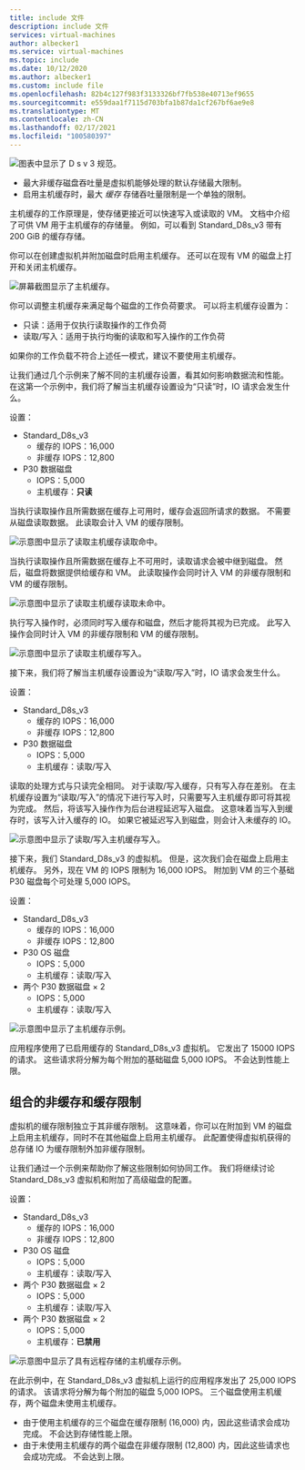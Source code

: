 ```yaml
---
title: include 文件
description: include 文件
services: virtual-machines
author: albecker1
ms.service: virtual-machines
ms.topic: include
ms.date: 10/12/2020
ms.author: albecker1
ms.custom: include file
ms.openlocfilehash: 82b4c127f983f3133326bf7fb538e40713ef9655
ms.sourcegitcommit: e559daa1f7115d703bfa1b87da1cf267bf6ae9e8
ms.translationtype: MT
ms.contentlocale: zh-CN
ms.lasthandoff: 02/17/2021
ms.locfileid: "100580397"
---
```

![图表中显示了 D s v 3 规范。](media/vm-disk-performance/dsv3-documentation.jpg)

- 最大非缓存磁盘吞吐量是虚拟机能够处理的默认存储最大限制。
- 启用主机缓存时，最大 *缓存* 存储吞吐量限制是一个单独的限制。

主机缓存的工作原理是，使存储更接近可以快速写入或读取的 VM。 文档中介绍了可供 VM 用于主机缓存的存储量。 例如，可以看到 Standard_D8s_v3 带有 200 GiB 的缓存存储。

你可以在创建虚拟机并附加磁盘时启用主机缓存。 还可以在现有 VM 的磁盘上打开和关闭主机缓存。

![屏幕截图显示了主机缓存。](media/vm-disk-performance/host-caching.jpg)

你可以调整主机缓存来满足每个磁盘的工作负荷要求。 可以将主机缓存设置为：

- 只读：适用于仅执行读取操作的工作负荷
- 读取/写入：适用于执行均衡的读取和写入操作的工作负荷

如果你的工作负载不符合上述任一模式，建议不要使用主机缓存。

让我们通过几个示例来了解不同的主机缓存设置，看其如何影响数据流和性能。 在这第一个示例中，我们将了解当主机缓存设置设为“只读”时，IO 请求会发生什么。

设置：

- Standard_D8s_v3
  - 缓存的 IOPS：16,000
  - 非缓存 IOPS：12,800
- P30 数据磁盘
  - IOPS：5,000
  - 主机缓存：**只读**

当执行读取操作且所需数据在缓存上可用时，缓存会返回所请求的数据。 不需要从磁盘读取数据。 此读取会计入 VM 的缓存限制。

![示意图中显示了读取主机缓存读取命中。](media/vm-disk-performance/host-caching-read-hit.jpg)

当执行读取操作且所需数据在缓存上不可用时，读取请求会被中继到磁盘。 然后，磁盘将数据提供给缓存和 VM。 此读取操作会同时计入 VM 的非缓存限制和 VM 的缓存限制。

![示意图中显示了读取主机缓存读取未命中。](media/vm-disk-performance/host-caching-read-miss.jpg)

执行写入操作时，必须同时写入缓存和磁盘，然后才能将其视为已完成。 此写入操作会同时计入 VM 的非缓存限制和 VM 的缓存限制。

![示意图中显示了读取主机缓存写入。](media/vm-disk-performance/host-caching-write.jpg)

接下来，我们将了解当主机缓存设置设为“读取/写入”时，IO 请求会发生什么。

设置：

- Standard_D8s_v3
  - 缓存的 IOPS：16,000
  - 非缓存 IOPS：12,800
- P30 数据磁盘
  - IOPS：5,000
  - 主机缓存：读取/写入

读取的处理方式与只读完全相同。 对于读取/写入缓存，只有写入存在差别。 在主机缓存设置为“读取/写入”的情况下进行写入时，只需要写入主机缓存即可将其视为完成。 然后，将该写入操作作为后台进程延迟写入磁盘。 这意味着当写入到缓存时，该写入计入缓存的 IO。 如果它被延迟写入到磁盘，则会计入未缓存的 IO。

![示意图中显示了读取/写入主机缓存写入。](media/vm-disk-performance/host-caching-read-write.jpg)

接下来，我们 Standard_D8s_v3 的虚拟机。 但是，这次我们会在磁盘上启用主机缓存。 另外，现在 VM 的 IOPS 限制为 16,000 IOPS。 附加到 VM 的三个基础 P30 磁盘每个可处理 5,000 IOPS。

设置：

- Standard_D8s_v3
  - 缓存的 IOPS：16,000
  - 非缓存 IOPS：12,800
- P30 OS 磁盘
  - IOPS：5,000
  - 主机缓存：读取/写入
- 两个 P30 数据磁盘 × 2
  - IOPS：5,000
  - 主机缓存：读取/写入

![示意图中显示了主机缓存示例。](media/vm-disk-performance/host-caching-example-without-remote.jpg)

应用程序使用了已启用缓存的 Standard_D8s_v3 虚拟机。 它发出了 15000 IOPS 的请求。 这些请求将分解为每个附加的基础磁盘 5,000 IOPS。 不会达到性能上限。

## <a name="combined-uncached-and-cached-limits"></a>组合的非缓存和缓存限制

虚拟机的缓存限制独立于其非缓存限制。 这意味着，你可以在附加到 VM 的磁盘上启用主机缓存，同时不在其他磁盘上启用主机缓存。 此配置使得虚拟机获得的总存储 IO 为缓存限制外加非缓存限制。

让我们通过一个示例来帮助你了解这些限制如何协同工作。 我们将继续讨论 Standard_D8s_v3 虚拟机和附加了高级磁盘的配置。

设置：

- Standard_D8s_v3
  - 缓存的 IOPS：16,000
  - 非缓存 IOPS：12,800
- P30 OS 磁盘
  - IOPS：5,000
  - 主机缓存：读取/写入
- 两个 P30 数据磁盘 × 2
  - IOPS：5,000
  - 主机缓存：读取/写入
- 两个 P30 数据磁盘 × 2
  - IOPS：5,000
  - 主机缓存：**已禁用**

![示意图中显示了具有远程存储的主机缓存示例。](media/vm-disk-performance/host-caching-example-with-remote.jpg)

在此示例中，在 Standard_D8s_v3 虚拟机上运行的应用程序发出了 25,000 IOPS 的请求。 该请求将分解为每个附加的磁盘 5,000 IOPS。 三个磁盘使用主机缓存，两个磁盘未使用主机缓存。

- 由于使用主机缓存的三个磁盘在缓存限制 (16,000) 内，因此这些请求会成功完成。 不会达到存储性能上限。
- 由于未使用主机缓存的两个磁盘在非缓存限制 (12,800) 内，因此这些请求也会成功完成。 不会达到上限。

